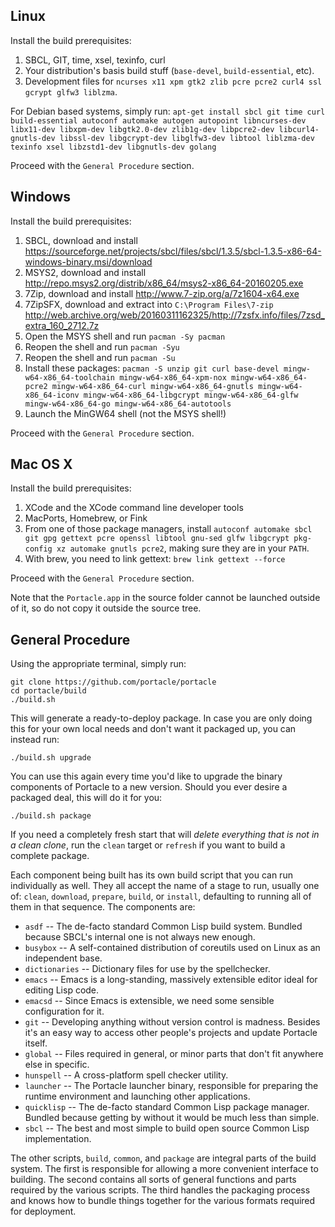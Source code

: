 ## Linux
Install the build prerequisites:

1. SBCL, GIT, time, xsel, texinfo, curl
2. Your distribution's basis build stuff (`base-devel`, `build-essential`, etc).
3. Development files for `ncurses x11 xpm gtk2 zlib pcre pcre2 curl4 ssl gcrypt glfw3 liblzma`.

For Debian based systems, simply run: `apt-get install sbcl git time curl build-essential autoconf automake autogen autopoint libncurses-dev libx11-dev libxpm-dev libgtk2.0-dev zlib1g-dev libpcre2-dev libcurl4-gnutls-dev libssl-dev libgcrypt-dev libglfw3-dev libtool liblzma-dev texinfo xsel libzstd1-dev libgnutls-dev golang`

Proceed with the `General Procedure` section.

## Windows
Install the build prerequisites:

1. SBCL, download and install <https://sourceforge.net/projects/sbcl/files/sbcl/1.3.5/sbcl-1.3.5-x86-64-windows-binary.msi/download>
2. MSYS2, download and install <http://repo.msys2.org/distrib/x86_64/msys2-x86_64-20160205.exe>
3. 7Zip, download and install <http://www.7-zip.org/a/7z1604-x64.exe>
4. 7ZipSFX, download and extract into `C:\Program Files\7-zip` <http://web.archive.org/web/20160311162325/http://7zsfx.info/files/7zsd_extra_160_2712.7z>
3. Open the MSYS shell and run `pacman -Sy pacman`
4. Reopen the shell and run `pacman -Syu`
5. Reopen the shell and run `pacman -Su`
6. Install these packages: `pacman -S unzip git curl base-devel mingw-w64-x86_64-toolchain mingw-w64-x86_64-xpm-nox mingw-w64-x86_64-pcre2 mingw-w64-x86_64-curl mingw-w64-x86_64-gnutls mingw-w64-x86_64-iconv mingw-w64-x86_64-libgcrypt mingw-w64-x86_64-glfw mingw-w64-x86_64-go mingw-w64-x86_64-autotools`
7. Launch the MinGW64 shell (not the MSYS shell!)

Proceed with the `General Procedure` section.

## Mac OS X
Install the build prerequisites:

1. XCode and the XCode command line developer tools
2. MacPorts, Homebrew, or Fink
3. From one of those package managers, install `autoconf automake sbcl git gpg gettext pcre openssl libtool gnu-sed glfw libgcrypt pkg-config xz automake gnutls pcre2`, making sure they are in your `PATH`.
4. With brew, you need to link gettext: `brew link gettext --force`

Proceed with the `General Procedure` section.

Note that the `Portacle.app` in the source folder cannot be launched outside of it, so do not copy it outside the source tree.

## General Procedure
Using the appropriate terminal, simply run:

    git clone https://github.com/portacle/portacle
    cd portacle/build
    ./build.sh
    
This will generate a ready-to-deploy package. In case you are only doing this for your own local needs and don't want it packaged up, you can instead run:

    ./build.sh upgrade

You can use this again every time you'd like to upgrade the binary components of Portacle to a new version. Should you ever desire a packaged deal, this will do it for you:

    ./build.sh package

If you need a completely fresh start that will *delete everything that is not in a clean clone*, run the `clean` target or `refresh` if you want to build a complete package.

Each component being built has its own build script that you can run individually as well. They all accept the name of a stage to run, usually one of: `clean`, `download`, `prepare`, `build`, or `install`, defaulting to running all of them in that sequence. The components are:

* `asdf` -- The de-facto standard Common Lisp build system. Bundled because SBCL's internal one is not always new enough.
* `busybox` -- A self-contained distribution of coreutils used on Linux as an independent base.
* `dictionaries` -- Dictionary files for use by the spellchecker.
* `emacs` -- Emacs is a long-standing, massively extensible editor ideal for editing Lisp code.
* `emacsd` -- Since Emacs is extensible, we need some sensible configuration for it.
* `git` -- Developing anything without version control is madness. Besides it's an easy way to access other people's projects and update Portacle itself.
* `global` -- Files required in general, or minor parts that don't fit anywhere else in specific.
* `hunspell` -- A cross-platform spell checker utility.
* `launcher` -- The Portacle launcher binary, responsible for preparing the runtime environment and launching other applications.
* `quicklisp` -- The de-facto standard Common Lisp package manager. Bundled because getting by without it would be much less than simple.
* `sbcl` -- The best and most simple to build open source Common Lisp implementation.

The other scripts, `build`, `common`, and `package` are integral parts of the build system. The first is responsible for allowing a more convenient interface to building. The second contains all sorts of general functions and parts required by the various scripts. The third handles the packaging process and knows how to bundle things together for the various formats required for deployment.
